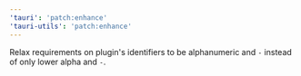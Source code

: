 ```yaml
---
'tauri': 'patch:enhance'
'tauri-utils': 'patch:enhance'
---
```


Relax requirements on plugin's identifiers to be alphanumeric and `-` instead of only lower alpha and `-`.

